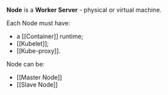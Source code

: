 **Node** is a **Worker Server** - physical or virtual machine.

Each Node must have:
- a [[Container]] runtime;
- [[Kubelet]];
- [[Kube-proxy]].

Node can be:
- [[Master Node]]
- [[Slave Node]]
